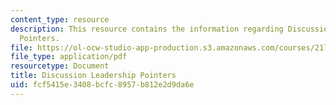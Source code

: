 ```yaml
---
content_type: resource
description: This resource contains the information regarding Discussion Leadership
  Pointers.
file: https://ol-ocw-studio-app-production.s3.amazonaws.com/courses/21l-701-literary-interpretation-literature-and-urban-experience-spring-2009/fcf5415e3408bcfc8957b812e2d9da6e_MIT21L_701S09_Disc_Lead.pdf
file_type: application/pdf
resourcetype: Document
title: Discussion Leadership Pointers
uid: fcf5415e-3408-bcfc-8957-b812e2d9da6e
---
```

